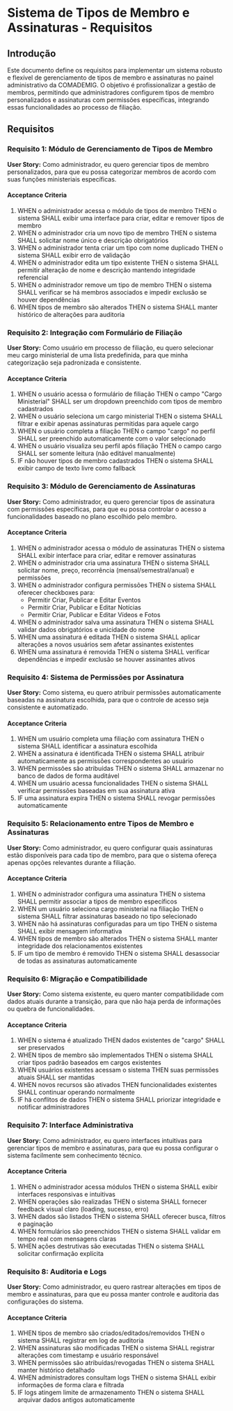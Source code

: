 # Sistema de Tipos de Membro e Assinaturas - Requisitos

## Introdução

Este documento define os requisitos para implementar um sistema robusto e flexível de gerenciamento de tipos de membro e assinaturas no painel administrativo da COMADEMIG. O objetivo é profissionalizar a gestão de membros, permitindo que administradores configurem tipos de membro personalizados e assinaturas com permissões específicas, integrando essas funcionalidades ao processo de filiação.

## Requisitos

### Requisito 1: Módulo de Gerenciamento de Tipos de Membro

**User Story:** Como administrador, eu quero gerenciar tipos de membro personalizados, para que eu possa categorizar membros de acordo com suas funções ministeriais específicas.

#### Acceptance Criteria

1. WHEN o administrador acessa o módulo de tipos de membro THEN o sistema SHALL exibir uma interface para criar, editar e remover tipos de membro
2. WHEN o administrador cria um novo tipo de membro THEN o sistema SHALL solicitar nome único e descrição obrigatórios
3. WHEN o administrador tenta criar um tipo com nome duplicado THEN o sistema SHALL exibir erro de validação
4. WHEN o administrador edita um tipo existente THEN o sistema SHALL permitir alteração de nome e descrição mantendo integridade referencial
5. WHEN o administrador remove um tipo de membro THEN o sistema SHALL verificar se há membros associados e impedir exclusão se houver dependências
6. WHEN tipos de membro são alterados THEN o sistema SHALL manter histórico de alterações para auditoria

### Requisito 2: Integração com Formulário de Filiação

**User Story:** Como usuário em processo de filiação, eu quero selecionar meu cargo ministerial de uma lista predefinida, para que minha categorização seja padronizada e consistente.

#### Acceptance Criteria

1. WHEN o usuário acessa o formulário de filiação THEN o campo "Cargo Ministerial" SHALL ser um dropdown preenchido com tipos de membro cadastrados
2. WHEN o usuário seleciona um cargo ministerial THEN o sistema SHALL filtrar e exibir apenas assinaturas permitidas para aquele cargo
3. WHEN o usuário completa a filiação THEN o campo "cargo" no perfil SHALL ser preenchido automaticamente com o valor selecionado
4. WHEN o usuário visualiza seu perfil após filiação THEN o campo cargo SHALL ser somente leitura (não editável manualmente)
5. IF não houver tipos de membro cadastrados THEN o sistema SHALL exibir campo de texto livre como fallback

### Requisito 3: Módulo de Gerenciamento de Assinaturas

**User Story:** Como administrador, eu quero gerenciar tipos de assinatura com permissões específicas, para que eu possa controlar o acesso a funcionalidades baseado no plano escolhido pelo membro.

#### Acceptance Criteria

1. WHEN o administrador acessa o módulo de assinaturas THEN o sistema SHALL exibir interface para criar, editar e remover assinaturas
2. WHEN o administrador cria uma assinatura THEN o sistema SHALL solicitar nome, preço, recorrência (mensal/semestral/anual) e permissões
3. WHEN o administrador configura permissões THEN o sistema SHALL oferecer checkboxes para:
   - Permitir Criar, Publicar e Editar Eventos
   - Permitir Criar, Publicar e Editar Notícias  
   - Permitir Criar, Publicar e Editar Vídeos e Fotos
4. WHEN o administrador salva uma assinatura THEN o sistema SHALL validar dados obrigatórios e unicidade do nome
5. WHEN uma assinatura é editada THEN o sistema SHALL aplicar alterações a novos usuários sem afetar assinantes existentes
6. WHEN uma assinatura é removida THEN o sistema SHALL verificar dependências e impedir exclusão se houver assinantes ativos

### Requisito 4: Sistema de Permissões por Assinatura

**User Story:** Como sistema, eu quero atribuir permissões automaticamente baseadas na assinatura escolhida, para que o controle de acesso seja consistente e automatizado.

#### Acceptance Criteria

1. WHEN um usuário completa uma filiação com assinatura THEN o sistema SHALL identificar a assinatura escolhida
2. WHEN a assinatura é identificada THEN o sistema SHALL atribuir automaticamente as permissões correspondentes ao usuário
3. WHEN permissões são atribuídas THEN o sistema SHALL armazenar no banco de dados de forma auditável
4. WHEN um usuário acessa funcionalidades THEN o sistema SHALL verificar permissões baseadas em sua assinatura ativa
5. IF uma assinatura expira THEN o sistema SHALL revogar permissões automaticamente

### Requisito 5: Relacionamento entre Tipos de Membro e Assinaturas

**User Story:** Como administrador, eu quero configurar quais assinaturas estão disponíveis para cada tipo de membro, para que o sistema ofereça apenas opções relevantes durante a filiação.

#### Acceptance Criteria

1. WHEN o administrador configura uma assinatura THEN o sistema SHALL permitir associar a tipos de membro específicos
2. WHEN um usuário seleciona cargo ministerial na filiação THEN o sistema SHALL filtrar assinaturas baseado no tipo selecionado
3. WHEN não há assinaturas configuradas para um tipo THEN o sistema SHALL exibir mensagem informativa
4. WHEN tipos de membro são alterados THEN o sistema SHALL manter integridade dos relacionamentos existentes
5. IF um tipo de membro é removido THEN o sistema SHALL desassociar de todas as assinaturas automaticamente

### Requisito 6: Migração e Compatibilidade

**User Story:** Como sistema existente, eu quero manter compatibilidade com dados atuais durante a transição, para que não haja perda de informações ou quebra de funcionalidades.

#### Acceptance Criteria

1. WHEN o sistema é atualizado THEN dados existentes de "cargo" SHALL ser preservados
2. WHEN tipos de membro são implementados THEN o sistema SHALL criar tipos padrão baseados em cargos existentes
3. WHEN usuários existentes acessam o sistema THEN suas permissões atuais SHALL ser mantidas
4. WHEN novos recursos são ativados THEN funcionalidades existentes SHALL continuar operando normalmente
5. IF há conflitos de dados THEN o sistema SHALL priorizar integridade e notificar administradores

### Requisito 7: Interface Administrativa

**User Story:** Como administrador, eu quero interfaces intuitivas para gerenciar tipos de membro e assinaturas, para que eu possa configurar o sistema facilmente sem conhecimento técnico.

#### Acceptance Criteria

1. WHEN o administrador acessa módulos THEN o sistema SHALL exibir interfaces responsivas e intuitivas
2. WHEN operações são realizadas THEN o sistema SHALL fornecer feedback visual claro (loading, sucesso, erro)
3. WHEN dados são listados THEN o sistema SHALL oferecer busca, filtros e paginação
4. WHEN formulários são preenchidos THEN o sistema SHALL validar em tempo real com mensagens claras
5. WHEN ações destrutivas são executadas THEN o sistema SHALL solicitar confirmação explícita

### Requisito 8: Auditoria e Logs

**User Story:** Como administrador, eu quero rastrear alterações em tipos de membro e assinaturas, para que eu possa manter controle e auditoria das configurações do sistema.

#### Acceptance Criteria

1. WHEN tipos de membro são criados/editados/removidos THEN o sistema SHALL registrar em log de auditoria
2. WHEN assinaturas são modificadas THEN o sistema SHALL registrar alterações com timestamp e usuário responsável
3. WHEN permissões são atribuídas/revogadas THEN o sistema SHALL manter histórico detalhado
4. WHEN administradores consultam logs THEN o sistema SHALL exibir informações de forma clara e filtrada
5. IF logs atingem limite de armazenamento THEN o sistema SHALL arquivar dados antigos automaticamente